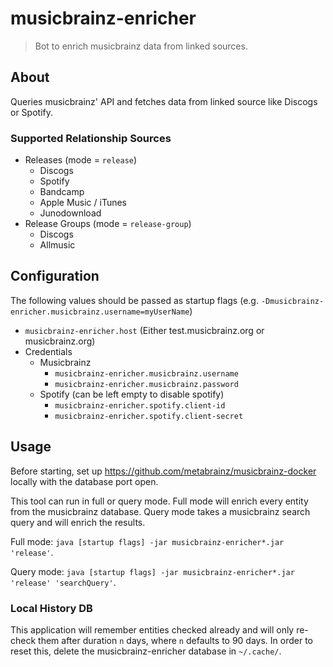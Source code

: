 # musicbrainz-enricher

> Bot to enrich musicbrainz data from linked sources.

## About

Queries musicbrainz' API and fetches data from linked source like Discogs or Spotify.

### Supported Relationship Sources

- Releases (mode = `release`)
    - Discogs
    - Spotify
    - Bandcamp
    - Apple Music / iTunes
    - Junodownload
- Release Groups (mode = `release-group`)
    - Discogs
    - Allmusic

## Configuration

The following values should be passed as startup flags (e.g. `-Dmusicbrainz-enricher.musicbrainz.username=myUserName`)

- `musicbrainz-enricher.host` (Either test.musicbrainz.org or musicbrainz.org)
- Credentials
    - Musicbrainz
        - `musicbrainz-enricher.musicbrainz.username`
        - `musicbrainz-enricher.musicbrainz.password`
    - Spotify (can be left empty to disable spotify)
        - `musicbrainz-enricher.spotify.client-id`
        - `musicbrainz-enricher.spotify.client-secret`
        
## Usage

Before starting, set up <https://github.com/metabrainz/musicbrainz-docker> locally with the database port open.

This tool can run in full or query mode. Full mode will enrich every entity from the musicbrainz database. Query mode takes a musicbrainz search query and will enrich the results.

Full mode: 
`java [startup flags] -jar musicbrainz-enricher*.jar 'release'`.

Query mode: 
`java [startup flags] -jar musicbrainz-enricher*.jar 'release' 'searchQuery'`.

### Local History DB

This application will remember entities checked already and will only re-check them after duration `n` days, where `n` defaults to 90 days. In order to reset this, delete the musicbrainz-enricher database in `~/.cache/`.
